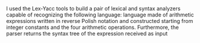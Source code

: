 I used the Lex-Yacc tools to build a pair of lexical and syntax analyzers capable of recognizing the following language:
language made of arithmetic expressions written in reverse Polish notation and constructed starting from integer constants and the four 
arithmetic operations. Furthermore, the parser returns the syntax tree of the expression received as input
